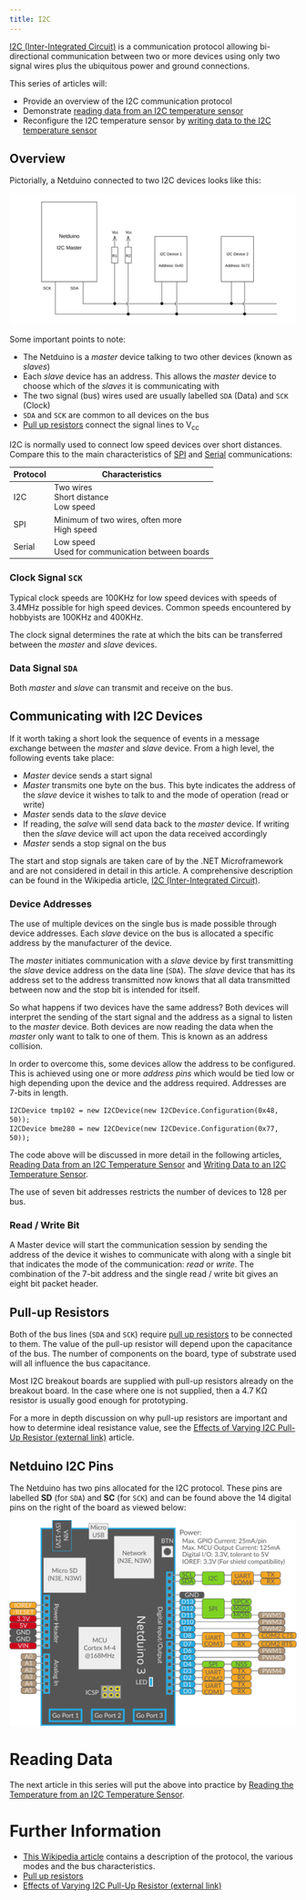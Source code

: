 ```yaml
---
title: I2C
---
```


[I2C (Inter-Integrated Circuit)](https://en.wikipedia.org/wiki/I%C2%B2C)  is a communication protocol allowing bi-directional communication between two or more devices using only two signal wires plus the ubiquitous power and ground connections.

This series of articles will:

* Provide an overview of the I2C communication protocol
* Demonstrate [reading data from an I2C temperature sensor](Part1/)
* Reconfigure the I2C temperature sensor by [writing data to the I2C temperature sensor](Part2)

## Overview

Pictorially, a Netduino connected to two I2C devices looks like this:

![I2C Bus Master / Slave Illustration](I2CBusIllustration.svg)

Some important points to note:

* The Netduino is a _master_ device talking to two other devices (known as _slaves_)
* Each _slave_ device has an address.  This allows the _master_ device to choose which of the _slaves_ it is communicating with
* The two signal (bus) wires used are usually labelled `SDA` (Data) and `SCK` (Clock)
* `SDA` and `SCK` are common to all devices on the bus
* [Pull up resistors](/Hardware/Reference/Resistors/PullUpAndPullDownResistors/) connect the signal lines to V<sub>cc</sub>

I2C is normally used to connect low speed devices over short distances.  Compare this to the main characteristics of [SPI](../SPI/) and [Serial](../UART) communications:

| Protocol | Characteristics                                      |
|----------|------------------------------------------------------|
|   I2C    | Two wires<br/>Short distance<br/>Low speed           |
|   SPI    | Minimum of two wires, often more<br/>High speed      |
|  Serial  | Low speed</br>Used for communication between boards  |

### Clock Signal `SCK`

Typical clock speeds are 100KHz for low speed devices with speeds of 3.4MHz possible for high speed devices.  Common speeds encountered by hobbyists are 100KHz and 400KHz.

The clock signal determines the rate at which the bits can be transferred between the _master_ and _slave_ devices.

### Data Signal `SDA`

Both _master_ and _slave_ can transmit and receive on the bus.

## Communicating with I2C Devices

If it worth taking a short look the sequence of events in a message exchange between the _master_ and _slave_ device.  From a high level, the following events take place:

* _Master_ device sends a start signal
* _Master_ transmits one byte on the bus.  This byte indicates the address of the _slave_ device it wishes to talk to and the mode of operation (read or write)
* _Master_ sends data to the _slave_ device
* If reading, the _salve_ will send data back to the _master_ device.  If writing then the _slave_ device will act upon the data received accordingly
* _Master_ sends a stop signal on the bus

The start and stop signals are taken care of by the .NET Microframework and are not considered in detail in this article.  A comprehensive description can be found in the Wikipedia article, [I2C (Inter-Integrated Circuit)](https://en.wikipedia.org/wiki/I%C2%B2C).

### Device Addresses

The use of multiple devices on the single bus is made possible through device addresses.  Each _slave_ device on the bus is allocated a specific address by the manufacturer of the device.

The _master_ initiates communication with a _slave_ device by first transmitting the _slave_ device address on the data line (`SDA`).  The _slave_ device that has its address set to the address transmitted now knows that all data transmitted between now and the stop bit is intended for itself.

So what happens if two devices have the same address?  Both devices will interpret the sending of the start signal and the address as a signal to listen to the _master_ device.  Both devices are now reading the data when the _master_ only want to talk to one of them.  This is known as an address collision.

In order to overcome this, some devices allow the address to be configured.  This is achieved using one or more _address pins_ which would be tied low or high depending upon the device and the address required.  Addresses are 7-bits in length.

```CSharp
I2CDevice tmp102 = new I2CDevice(new I2CDevice.Configuration(0x48, 50));
I2CDevice bme280 = new I2CDevice(new I2CDevice.Configuration(0x77, 50));
```

The code above will be discussed in more detail in the following articles, [Reading Data from an I2C Temperature Sensor](Part1/) and [Writing Data to an I2C Temperature Sensor](Part2).

The use of seven bit addresses restricts the number of devices to 128 per bus.

### Read / Write Bit

A Master device will start the communication session by sending the address of the device it wishes to communicate with along with a single bit that indicates the mode of the communication: _read_ or _write_.  The combination of the 7-bit address and the single read / write bit gives an eight bit packet header.

## Pull-up Resistors

Both of the bus lines (`SDA` and `SCK`) require [pull up resistors](/Hardware/Reference/Resistors/PullUpAndPullDownResistors/) to be connected to them.  The value of the pull-up resistor will depend upon the capacitance of the bus.  The number of components on the board, type of substrate used will all influence the bus capacitance.

Most I2C breakout boards are supplied with pull-up resistors already on the breakout board.  In the case where one is not supplied, then a 4.7 K&Omega; resistor is usually good enough for prototyping.

For a more in depth discussion on why pull-up resistors are important and how to determine ideal resistance value, see the [Effects of Varying I2C Pull-Up Resistor (external link)](http://dsscircuits.com/articles/effects-of-varying-i2c-pull-up-resistors) article.

## Netduino I2C Pins

The Netduino has two pins allocated for the I2C protocol.  These pins are labelled **SD** (for `SDA`) and **SC** (for `SCK`) and can be found above the 14 digital pins on the right of the board as viewed below:

![N3 Pinout Diagram](/Common_Files/Netduino3_Pinout.svg)

# Reading Data

The next article in this series will put the above into practice by [Reading the Temperature from an I2C Temperature Sensor](Part1).

# Further Information

* [This Wikipedia article](https://en.wikipedia.org/wiki/I%C2%B2C) contains a description of the protocol, the various modes and the bus characteristics.
* [Pull up resistors](/Hardware/Reference/Resistors/PullUpAndPullDownResistors/)
* [Effects of Varying I2C Pull-Up Resistor (external link)](http://dsscircuits.com/articles/effects-of-varying-i2c-pull-up-resistors)